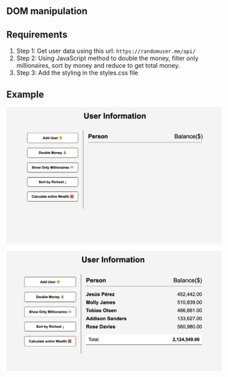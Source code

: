 ## DOM manipulation

## Requirements

1. Step 1: Get user data using this url: `https://randomuser.me/api/`
2. Step 2: Using JavaScript method to double the money, filter only millionaires, sort by money and reduce to get total money.
3. Step 3: Add the styling in the styles.css file

## Example

![This is an image](./Screenshot/Screenshot1.png)

![This is an image](./Screenshot/Screenshot2.png)
